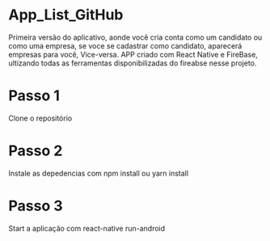 # App_List_GitHub
Primeira versão do aplicativo, aonde você cria conta como um candidato ou como uma empresa, se voce se cadastrar como candidato, aparecerá empresas para você, Vice-versa. APP criado com React Native e FireBase, ultizando todas as ferramentas disponibilizadas do fireabse nesse projeto.

# Passo 1
Clone o repositório 

# Passo 2 
Instale as depedencias com npm install ou yarn install


# Passo 3
Start a aplicação com react-native run-android
